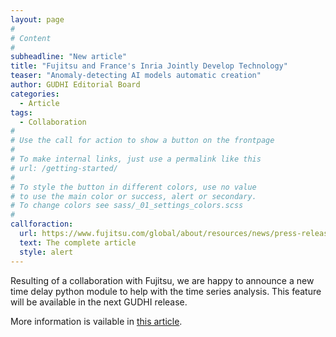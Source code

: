 ```yaml
---
layout: page
#
# Content
#
subheadline: "New article"
title: "Fujitsu and France's Inria Jointly Develop Technology"
teaser: "Anomaly-detecting AI models automatic creation"
author: GUDHI Editorial Board
categories:
  - Article
tags:
  - Collaboration
#
# Use the call for action to show a button on the frontpage
#
# To make internal links, just use a permalink like this
# url: /getting-started/
#
# To style the button in different colors, use no value
# to use the main color or success, alert or secondary.
# To change colors see sass/_01_settings_colors.scss
#
callforaction:
  url: https://www.fujitsu.com/global/about/resources/news/press-releases/2020/0316-01.html
  text: The complete article
  style: alert
---
```


Resulting of a collaboration with Fujitsu, we are happy to announce a new time delay python module
to help with the time series analysis. This feature will be available in the next GUDHI release.

More information is vailable in
[this article](https://www.fujitsu.com/global/about/resources/news/press-releases/2020/0316-01.html).